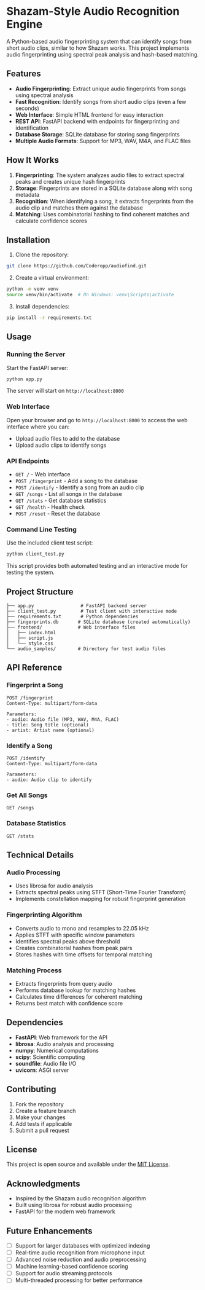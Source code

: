 # Shazam-Style Audio Recognition Engine

A Python-based audio fingerprinting system that can identify songs from short audio clips, similar to how Shazam works. This project implements audio fingerprinting using spectral peak analysis and hash-based matching.

## Features

- **Audio Fingerprinting**: Extract unique audio fingerprints from songs using spectral analysis
- **Fast Recognition**: Identify songs from short audio clips (even a few seconds)
- **Web Interface**: Simple HTML frontend for easy interaction
- **REST API**: FastAPI backend with endpoints for fingerprinting and identification
- **Database Storage**: SQLite database for storing song fingerprints
- **Multiple Audio Formats**: Support for MP3, WAV, M4A, and FLAC files

## How It Works

1. **Fingerprinting**: The system analyzes audio files to extract spectral peaks and creates unique hash fingerprints
2. **Storage**: Fingerprints are stored in a SQLite database along with song metadata
3. **Recognition**: When identifying a song, it extracts fingerprints from the audio clip and matches them against the database
4. **Matching**: Uses combinatorial hashing to find coherent matches and calculate confidence scores

## Installation

1. Clone the repository:
```bash
git clone https://github.com/Coderopp/audiofind.git
```

2. Create a virtual environment:
```bash
python -m venv venv
source venv/bin/activate  # On Windows: venv\Scripts\activate
```

3. Install dependencies:
```bash
pip install -r requirements.txt
```

## Usage

### Running the Server

Start the FastAPI server:
```bash
python app.py
```

The server will start on `http://localhost:8000`

### Web Interface

Open your browser and go to `http://localhost:8000` to access the web interface where you can:
- Upload audio files to add to the database
- Upload audio clips to identify songs

### API Endpoints

- `GET /` - Web interface
- `POST /fingerprint` - Add a song to the database
- `POST /identify` - Identify a song from an audio clip
- `GET /songs` - List all songs in the database
- `GET /stats` - Get database statistics
- `GET /health` - Health check
- `POST /reset` - Reset the database

### Command Line Testing

Use the included client test script:
```bash
python client_test.py
```

This script provides both automated testing and an interactive mode for testing the system.

## Project Structure

```
├── app.py                 # FastAPI backend server
├── client_test.py         # Test client with interactive mode
├── requirements.txt       # Python dependencies
├── fingerprints.db       # SQLite database (created automatically)
├── frontend/             # Web interface files
│   ├── index.html
│   ├── script.js
│   └── style.css
└── audio_samples/        # Directory for test audio files
```

## API Reference

### Fingerprint a Song
```http
POST /fingerprint
Content-Type: multipart/form-data

Parameters:
- audio: Audio file (MP3, WAV, M4A, FLAC)
- title: Song title (optional)
- artist: Artist name (optional)
```

### Identify a Song
```http
POST /identify
Content-Type: multipart/form-data

Parameters:
- audio: Audio clip to identify
```

### Get All Songs
```http
GET /songs
```

### Database Statistics
```http
GET /stats
```

## Technical Details

### Audio Processing
- Uses librosa for audio analysis
- Extracts spectral peaks using STFT (Short-Time Fourier Transform)
- Implements constellation mapping for robust fingerprint generation

### Fingerprinting Algorithm
- Converts audio to mono and resamples to 22.05 kHz
- Applies STFT with specific window parameters
- Identifies spectral peaks above threshold
- Creates combinatorial hashes from peak pairs
- Stores hashes with time offsets for temporal matching

### Matching Process
- Extracts fingerprints from query audio
- Performs database lookup for matching hashes
- Calculates time differences for coherent matching
- Returns best match with confidence score

## Dependencies

- **FastAPI**: Web framework for the API
- **librosa**: Audio analysis and processing
- **numpy**: Numerical computations
- **scipy**: Scientific computing
- **soundfile**: Audio file I/O
- **uvicorn**: ASGI server

## Contributing

1. Fork the repository
2. Create a feature branch
3. Make your changes
4. Add tests if applicable
5. Submit a pull request

## License

This project is open source and available under the [MIT License](LICENSE).

## Acknowledgments

- Inspired by the Shazam audio recognition algorithm
- Built using librosa for robust audio processing
- FastAPI for the modern web framework

## Future Enhancements

- [ ] Support for larger databases with optimized indexing
- [ ] Real-time audio recognition from microphone input
- [ ] Advanced noise reduction and audio preprocessing
- [ ] Machine learning-based confidence scoring
- [ ] Support for audio streaming protocols
- [ ] Multi-threaded processing for better performance